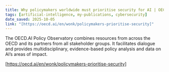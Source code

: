 ```yaml
---
title: Why policymakers worldwide must prioritise security for AI | OECD
tags: [artificial-intelligence, my-publications, cybersecurity]
date_saved: 2025-10-05
link: "[https://oecd.ai/en/wonk/policymakers-prioritise-security]"
---
```


The OECD.AI Policy Observatory combines resources from across the OECD and its partners from all stakeholder groups. It facilitates dialogue and provides multidisciplinary, evidence-based policy analysis and data on AI’s areas of impact.

[https://oecd.ai/en/wonk/policymakers-prioritise-security]

